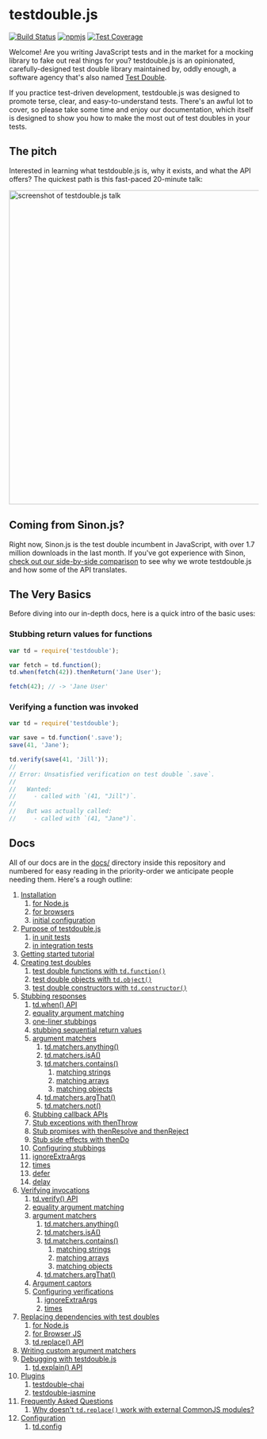 # testdouble.js

[![Build Status](https://secure.travis-ci.org/testdouble/testdouble.js.svg)](http://travis-ci.org/testdouble/testdouble.js) [![npmjs](https://img.shields.io/badge/npm-testdouble-red.svg)](https://www.npmjs.com/package/testdouble)
[![Test Coverage](https://codeclimate.com/github/testdouble/testdouble.js/badges/coverage.svg)](https://codeclimate.com/github/testdouble/testdouble.js/coverage)

Welcome! Are you writing JavaScript tests and in the market for a mocking library to
fake out real things for you? testdouble.js is an opinionated, carefully-designed
test double library maintained by, oddly enough, a software agency that's also
named [Test Double](http://testdouble.com).

If you practice test-driven development, testdouble.js was designed to promote
terse, clear, and easy-to-understand tests. There's an awful lot to cover, so
please take some time and enjoy our documentation, which itself is designed to
show you how to make the most out of test doubles in your tests.

## The pitch

Interested in learning what testdouble.js is, why it exists, and what the API
offers? The quickest path is this fast-paced 20-minute talk:

[<img width="633" alt="screenshot of testdouble.js talk" src="https://cloud.githubusercontent.com/assets/79303/16356401/1a9d7ffc-3aa4-11e6-833f-9d6094547297.png">
](https://vimeo.com/169413322)

## Coming from Sinon.js?

Right now, Sinon.js is the test double incumbent in JavaScript, with over 1.7
million downloads in the last month. If you've got experience with Sinon, [check
out our side-by-side
comparison](http://blog.testdouble.com/posts/2016-03-13-testdouble-vs-sinon.html)
to see why we wrote testdouble.js and how some of the API translates.

## The Very Basics

Before diving into our in-depth docs, here is a quick intro of the basic uses:

### Stubbing return values for functions

```js
var td = require('testdouble');

var fetch = td.function();
td.when(fetch(42)).thenReturn('Jane User');

fetch(42); // -> 'Jane User'
```

### Verifying a function was invoked

```js
var td = require('testdouble');

var save = td.function('.save');
save(41, 'Jane');

td.verify(save(41, 'Jill'));
//
// Error: Unsatisfied verification on test double `.save`.
//
//   Wanted:
//     - called with `(41, "Jill")`.
//
//   But was actually called:
//     - called with `(41, "Jane")`.
```

## Docs

All of our docs are in the [docs/](docs/) directory inside this repository and
numbered for easy reading in the priority-order we anticipate people needing them.
Here's a rough outline:

1. [Installation](docs/1-installation.md#installing-testdoublejs)
   1. [for Node.js](docs/1-installation.md#for-use-in-nodejs-or-browserify)
   2. [for browsers](docs/1-installation.md#for-use-in-browsers)
   3. [initial configuration](docs/1-installation.md#configuring-testdoublejs-setting-up-in-your-test-suite)
2. [Purpose of testdouble.js](docs/2-howto-purpose.md#purpose)
   1. [in unit tests](docs/2-howto-purpose.md#test-doubles-and-unit-tests)
   2. [in integration tests](docs/2-howto-purpose.md#test-doubles-and-integration-tests)
3. [Getting started tutorial](docs/3-getting-started.md#getting-started)
4. [Creating test doubles](docs/4-creating-test-doubles.md#creating-test-doubles)
   1. [test double functions with `td.function()`](docs/4-creating-test-doubles.md#tdfunctionname)
   2. [test double objects with `td.object()`](docs/4-creating-test-doubles.md#tdobject)
   3. [test double constructors with `td.constructor()`](docs/4-creating-test-doubles.md#tdconstructor)
5. [Stubbing responses](docs/5-stubbing-results.md#stubbing-behavior)
   1. [td.when() API](docs/5-stubbing-results.md#tdwhen)
   2. [equality argument matching](docs/5-stubbing-results.md#simple-precise-argument-stubbing)
   3. [one-liner stubbings](docs/5-stubbing-results.md#one-liner-stubbings)
   4. [stubbing sequential return values](docs/5-stubbing-results.md#stubbing-sequential-return-values)
   5. [argument matchers](docs/5-stubbing-results.md#loosening-stubbings-with-argument-matchers)
      1. [td.matchers.anything()](docs/5-stubbing-results.md#tdmatchersanything)
      2. [td.matchers.isA()](docs/5-stubbing-results.md#tdmatchersisa)
      3. [td.matchers.contains()](docs/5-stubbing-results.md#tdmatcherscontains)
         1. [matching strings](docs/5-stubbing-results.md#strings)
         2. [matching arrays](docs/5-stubbing-results.md#arrays)
         3. [matching objects](docs/5-stubbing-results.md#objects)
      4. [td.matchers.argThat()](docs/5-stubbing-results.md#tdmatchersargthat)
      5. [td.matchers.not()](docs/5-stubbing-results.md#tdmatchersnot)
   6. [Stubbing callback APIs](docs/5-stubbing-results.md#stubbing-callback-apis)
   7. [Stub exceptions with thenThrow](docs/5-stubbing-results.md#stub-exceptions-with-thenthrow)
   8. [Stub promises with thenResolve and thenReject](docs/5-stubbing-results.md#stub-promises-with-thenresolve-and-thenreject)
   9. [Stub side effects with thenDo](docs/5-stubbing-results.md#stub-side-effects-with-thendo)
   10. [Configuring stubbings](docs/5-stubbing-results.md#configuring-stubbings)
      1. [ignoreExtraArgs](docs/5-stubbing-results.md#ignoreextraargs)
      2. [times](docs/5-stubbing-results.md#times)
      3. [defer](docs/5-stubbing-results.md#defer)
      4. [delay](docs/5-stubbing-results.md#delay)
6. [Verifying invocations](docs/6-verifying-invocations.md#verifying-interactions)
   1. [td.verify() API](docs/6-verifying-invocations.md#tdverify)
   2. [equality argument matching](docs/6-verifying-invocations.md#arguments)
   3. [argument matchers](docs/6-verifying-invocations.md#relaxing-verifications-with-argument-matchers)
      1. [td.matchers.anything()](docs/6-verifying-invocations.md#tdmatchersanything)
      2. [td.matchers.isA()](docs/6-verifying-invocations.md#tdmatchersisa)
      3. [td.matchers.contains()](docs/6-verifying-invocations.md#tdmatcherscontains)
         1. [matching strings](docs/6-verifying-invocations.md#strings)
         2. [matching arrays](docs/6-verifying-invocations.md#arrays)
         3. [matching objects](docs/6-verifying-invocations.md#objects)
      4. [td.matchers.argThat()](docs/6-verifying-invocations.md#tdmatchersargthat)
   4. [Argument captors](docs/6-verifying-invocations.md#multi-phase-assertions-with-argument-captors)
   5. [Configuring verifications](docs/6-verifying-invocations.md#configuring-verifications)
      1. [ignoreExtraArgs](docs/6-verifying-invocations.md#ignoreextraargs)
      2. [times](docs/6-verifying-invocations.md#times)
7. [Replacing dependencies with test doubles](docs/7-replacing-dependencies.md#replacing-real-dependencies-with-test-doubles)
   1. [for Node.js](docs/7-replacing-dependencies.md#nodejs)
   2. [for Browser JS](docs/7-replacing-dependencies.md#browser)
   3. [td.replace() API](docs/7-replacing-dependencies.md#testdoublereplace-api)
8. [Writing custom argument matchers](docs/8-custom-matchers.md#custom-argument-matchers)
9. [Debugging with testdouble.js](docs/9-debugging.md#debugging-with-testdoublejs)
   1. [td.explain() API](docs/9-debugging.md#tdexplainsometestdouble)
10. [Plugins](docs/A-plugins.md#plugins)
    1. [testdouble-chai](https://github.com/basecase/testdouble-chai)
    2. [testdouble-jasmine](https://github.com/BrianGenisio/testdouble-jasmine)
11. [Frequently Asked Questions](docs/B-frequently-asked-questions.md#frequently-asked-questions)
    1. [Why doesn't `td.replace()` work with external CommonJS modules?](docs/B-frequently-asked-questions.md#why-doesnt-tdreplace-work-with-external-commonjs-modules)
12. [Configuration](docs/C-configuration.md#configuration)
    1. [td.config](docs/C-configuration.md#tdconfig)
